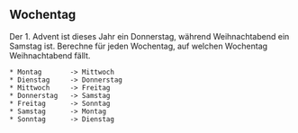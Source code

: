 ## Wochentag
Der 1. Advent ist dieses Jahr ein Donnerstag, während Weihnachtabend ein Samstag ist.
Berechne für jeden Wochentag, auf welchen Wochentag Weihnachtabend fällt.

```
* Montag       -> Mittwoch
* Dienstag     -> Donnerstag
* Mittwoch     -> Freitag
* Donnerstag   -> Samstag
* Freitag      -> Sonntag
* Samstag      -> Montag
* Sonntag      -> Dienstag
```
